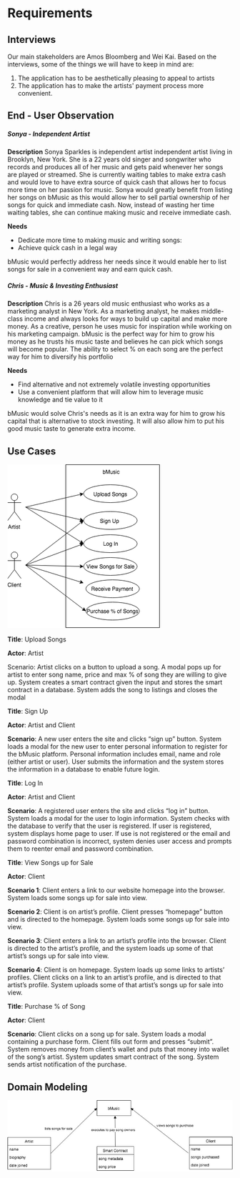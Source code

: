 # Requirements

## Interviews 

Our main stakeholders are Amos Bloomberg and Wei Kai. Based on the interviews, some of the things we will have to keep in mind are:

1. The application has to be aesthetically pleasing to appeal to artists
2. The application has to make the artists' payment process more 
convenient.

## End - User Observation
##### Sonya - *Independent Artist* 

**Description**
Sonya Sparkles is independent artist independent artist living in Brooklyn, New York. She is a 22 years old singer and songwriter who records and produces all of her music and gets paid whenever her songs are played or streamed. She is currently waiting tables to make extra cash and would love to have extra source of quick cash that allows her to focus more time on her passion for music. Sonya would greatly benefit from listing her songs on bMusic as this would allow her to sell partial ownership of her songs for quick and immediate cash. Now, instead of wasting her time waiting tables, she can continue making music and receive immediate cash.   

**Needs**
- Dedicate more time to making music and writing songs:
- Achieve quick cash in a legal way 
  
bMusic would perfectly address her needs since it would enable her to list songs for sale in a convenient way and earn quick cash.


##### Chris - *Music & Investing Enthusiast*
**Description**
Chris is a 26 years old music enthusiast who works as a marketing analyst in New York. As a marketing analyst, he makes middle-class income and always looks for ways to build up capital and make more money.  As a creative,  person he uses music for inspiration while working on his marketing campaign. bMusic is the perfect way for him to grow his money as he trusts his music taste and believes he can pick which songs will become popular. The ability to select % on each song are the perfect way for him to diversify his portfolio

**Needs**
  - Find alternative and not extremely volatile investing opportunities
  - Use a convenient platform that will allow him to leverage music knowledge and tie value to it
  
bMusic would solve Chris's needs as it is an extra way for him to grow his capital that is alternative to stock investing. It will also allow him to put his good music taste to generate extra income.

## Use Cases 
![Use Cases](useCases.png)

**Title**: Upload Songs

**Actor**: Artist

Scenario: Artist clicks on a button to upload a song. A modal pops up for artist to enter song name, price and max % of song they are willing to give up. System creates a smart contract given the input and stores the smart contract in a database. System adds the song to listings and closes the modal

**Title**: Sign Up

**Actor**: Artist and Client

**Scenario**: A new user enters the site and clicks “sign up” button. System loads a modal for the new user to enter personal information to register for the bMusic platform. Personal information includes email, name and role (either artist or user). User submits the information and the system stores the information in a database to enable future login.

**Title**: Log In

**Actor**: Artist and Client

**Scenario**: A registered user enters the site and clicks “log in” button. System loads a modal for the user to login information. System checks with the database to verify that the user is registered. If user is registered, system displays home page to user. If use is not registered or the email and password combination is incorrect, system denies user access and prompts them to reenter email and password combination.

**Title**: View Songs up for Sale

**Actor**: Client

**Scenario 1**: Client enters a link to our website homepage into the browser. System loads some songs up for sale into view.

**Scenario 2**: Client is on artist’s profile. Client presses “homepage” button and is directed to the homepage. System loads some songs up for sale into view.

**Scenario 3**: Client enters a link to an artist’s profile into the browser. Client is directed to the artist’s profile, and the system loads up some of that artist’s songs up for sale into view.

**Scenario 4**: Client is on homepage. System loads up some links to artists’ profiles. Client clicks on a link to an artist’s profile, and is directed to that artist’s profile. System uploads some of that artist’s songs up for sale into view.

**Title**: Purchase % of Song

**Actor**: Client

**Scenario**: Client clicks on a song up for sale. System loads a modal containing a purchase form. Client fills out form and presses “submit”. System removes money from client’s wallet and puts that money into wallet of the song’s artist. System updates smart contract of the song. System sends artist notification of the purchase.

## Domain Modeling 
![Model](bMusic.jpg)
